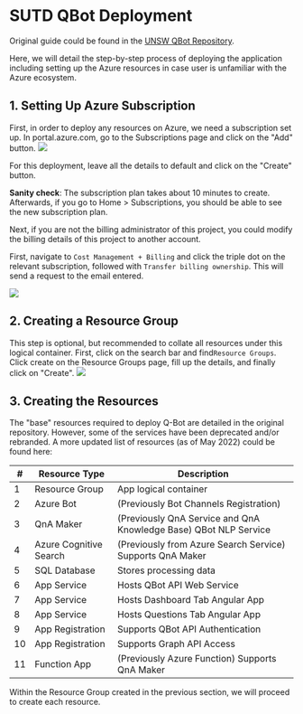 # SUTD QBot Deployment
Original guide could be found in the [UNSW QBot Repository](https://github.com/unsw-edu-au/QBot).

Here, we will detail the step-by-step process of deploying the application including setting up the Azure resources in case user is unfamiliar with the Azure ecosystem.

## 1. Setting Up Azure Subscription
First, in order to deploy any resources on Azure, we need a subscription set up. 
In portal.azure.com, go to the Subscriptions page and click on the "Add" button.
![](https://i.imgur.com/fUBdc0G.png)

For this deployment, leave all the details to default and click on the "Create" button.

**Sanity check**: The subscription plan takes about 10 minutes to create. Afterwards, if you go to Home > Subscriptions, you should be able to see the new subscription plan.

Next, if you are not the billing administrator of this project, you could modify the billing details of this project to another account.

First, navigate to `Cost Management + Billing` and click the triple dot on the relevant subscription, followed with `Transfer billing ownership`. This will send a request to the email entered.

![](https://i.imgur.com/F7yDoti.png)
 
## 2. Creating a Resource Group
This step is optional, but recommended to collate all resources under this logical container. 
First, click on the search bar and find`Resource Groups`. Click create on the Resource Groups page, fill up the details, and finally click on "Create".
![](https://i.imgur.com/r0hvLuP.png)


## 3. Creating the Resources
The "base" resources required to deploy Q-Bot are detailed in the original repository. However, some of the services have been deprecated and/or rebranded. A more updated list of resources (as of May 2022) could be found here:


| #   | Resource Type          | Description                                                      |
| --- | ---------------------- | ---------------------------------------------------------------- |
| 1   | Resource Group         | App logical container                                            |
| 2   | Azure Bot              | (Previously Bot Channels Registration)                           |
| 3   | QnA Maker              | (Previously QnA Service and QnA Knowledge Base) QBot NLP Service |
| 4   | Azure Cognitive Search | (Previously from Azure Search Service) Supports QnA Maker        |
| 5   | SQL Database           | Stores processing data                                           |
| 6   | App Service            | Hosts QBot API Web Service                                       |
| 7   | App Service            | Hosts Dashboard Tab Angular App                                  |
| 8   | App Service            | Hosts Questions Tab Angular App                                  |
| 9   | App Registration       | Supports QBot API Authentication                                 |
| 10  | App Registration       | Supports Graph API Access                                        |
| 11  | Function App           | (Previously Azure Function) Supports QnA Maker                   |

Within the Resource Group created in the previous section, we will proceed to create each resource.
